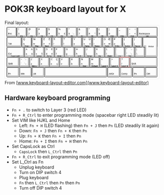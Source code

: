 # POK3R keyboard layout for X

Final layout:
![](pok3r-us-fr-layout.png)
From [www.keyboard-layout-editor.com](www.keyboard-layout-editor)

## Hardware keyboard programming
* `Fn + .` to switch to Layer 3 (red LED)
* `Fn + R_Ctrl` to enter programming mode (spacebar right LED steadily lit)
* Set VIM like HJKL and Home
  * Left: `Fn + H` (LED flashing) then `Fn + J` then `Pn` (LED steadily lit again)
  * Down: `Fn + J` then `Fn + K` then `Pn` 
  * Up: `Fn + K` then `Fn + I` then `Pn` 
  * Home: `Fn + I` then `Fn + H` then `Pn`
* Set CapsLock as Ctrl
  * `CapsLock` then `L_Ctrl` then `Pn`
* `Fn + R_Ctrl` to exit programming mode (LED off)
* Set L_Ctrl as Fn
  * Unplug keyboard
  * Turn on DIP switch 4
  * Plug keyboard
  * `Fn` then `L_Ctrl` then `Pn` then `Pn`
  * Turn off DIP switch 4
